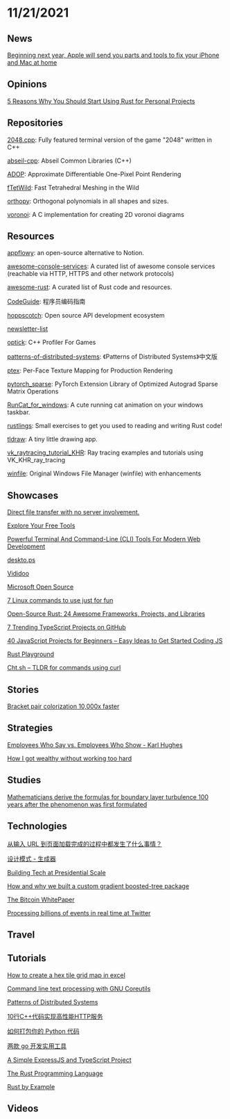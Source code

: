 # 11/21/2021

## News
[Beginning next year, Apple will send you parts and tools to fix your iPhone and Mac at home](https://techcrunch.com/2021/11/17/beginning-next-year-apple-will-mail-you-parts-and-tools-to-fix-your-iphone-and-mac-at-home/)

## Opinions
[5 Reasons Why You Should Start Using Rust for Personal Projects](https://dev.to/bexxmodd/5-reasons-why-you-should-start-using-rust-for-personal-projects-49pb)

## Repositories
[2048.cpp](https://github.com/plibither8/2048.cpp): Fully featured terminal version of the game "2048" written in C++

[abseil-cpp](https://github.com/abseil/abseil-cpp): Abseil Common Libraries (C++)

[ADOP](https://github.com/darglein/ADOP): Approximate Differentiable One-Pixel Point Rendering

[fTetWild](https://github.com/wildmeshing/fTetWild): Fast Tetrahedral Meshing in the Wild

[orthopy](https://github.com/nschloe/orthopy): Orthogonal polynomials in all shapes and sizes.

[voronoi](https://github.com/JCash/voronoi): A C implementation for creating 2D voronoi diagrams

## Resources
[appflowy](https://github.com/AppFlowy-IO/appflowy): an open-source alternative to Notion.

[awesome-console-services](https://github.com/chubin/awesome-console-services): A curated list of awesome console services (reachable via HTTP, HTTPS and other network protocols)

[awesome-rust](https://github.com/rust-unofficial/awesome-rust): A curated list of Rust code and resources.

[CodeGuide](https://github.com/fuzhengwei/CodeGuide): 程序员编码指南

[hoppscotch](https://github.com/hoppscotch/hoppscotch): Open source API development ecosystem

[newsletter-list](https://github.com/chasays/newsletter-list)

[optick](https://github.com/bombomby/optick): C++ Profiler For Games

[patterns-of-distributed-systems](https://github.com/dreamhead/patterns-of-distributed-systems): 《Patterns of Distributed Systems》中文版

[ptex](https://github.com/wdas/ptex): Per-Face Texture Mapping for Production Rendering

[pytorch_sparse](https://github.com/rusty1s/pytorch_sparse): PyTorch Extension Library of Optimized Autograd Sparse Matrix Operations

[RunCat_for_windows](https://github.com/Kyome22/RunCat_for_windows): A cute running cat animation on your windows taskbar.

[rustlings](https://github.com/rust-lang/rustlings/): Small exercises to get you used to reading and writing Rust code!

[tldraw](https://github.com/tldraw/tldraw): A tiny little drawing app.

[vk_raytracing_tutorial_KHR](https://github.com/nvpro-samples/vk_raytracing_tutorial_KHR): Ray tracing examples and tutorials using VK_KHR_ray_tracing

[winfile](https://github.com/microsoft/winfile): Original Windows File Manager (winfile) with enhancements

## Showcases
[Direct file transfer with no server involvement.](http://cend.me/)

[Explore Your Free Tools](https://freetools.dev/)

[Powerful Terminal And Command-Line (CLI) Tools For Modern Web Development](https://www.smashingmagazine.com/2021/11/powerful-terminal-commandline-tools-modern-web-development/)

[deskto.ps](https://deskto.ps/)

[Vididoo](https://vididoo.vercel.app/)

[Microsoft Open Source](https://opensource.microsoft.com/)

[7 Linux commands to use just for fun](https://opensource.com/article/21/11/fun-linux-commands)

[Open-Source Rust: 24 Awesome Frameworks, Projects, and Libraries](https://serokell.io/blog/open-source-rust)

[7 Trending TypeScript Projects on GitHub](https://javascript.plainenglish.io/7-trending-typescript-projects-on-github-675d3fc8ecae)

[40 JavaScript Projects for Beginners – Easy Ideas to Get Started Coding JS](https://www.freecodecamp.org/news/javascript-projects-for-beginners/)

[Rust Playground](https://play.rust-lang.org/help)

[Cht.sh – TLDR for commands using curl](https://cht.sh/)

## Stories
[Bracket pair colorization 10,000x faster](https://code.visualstudio.com/blogs/2021/09/29/bracket-pair-colorization)

## Strategies
[Employees Who Say vs. Employees Who Show - Karl Hughes](https://www.karllhughes.com/posts/sayers-vs-showers)

[How I got wealthy without working too hard](https://amaca.substack.com/p/how-i-got-wealthy-without-working)

## Studies
[Mathematicians derive the formulas for boundary layer turbulence 100 years after the phenomenon was first formulated](https://phys.org/news/2021-11-mathematicians-derive-formulas-boundary-layer.html)

## Technologies
[从输入 URL 到页面加载完成的过程中都发生了什么事情？](https://fex.baidu.com/blog/2014/05/what-happen/)

[设计模式 - 生成器](https://juejin.cn/post/7030324999906918436)

[Building Tech at Presidential Scale](https://www.infoq.com/articles/tech-presidential-campaign/)

[How and why we built a custom gradient boosted-tree package](https://eng.lyft.com/how-and-why-to-build-your-own-gradient-boosted-tree-package-d5157cd77298)

[The Bitcoin WhitePaper](https://textframe.app/examples/bitcoin)

[Processing billions of events in real time at Twitter](https://blog.twitter.com/engineering/en_us/topics/infrastructure/2021/processing-billions-of-events-in-real-time-at-twitter-)

## Travel

## Tutorials
[How to create a hex tile grid map in excel](https://simplexct.com/how-to-create-a-hex-tile-grid-map-in-excel)

[Command line text processing with GNU Coreutils](https://learnbyexample.github.io/cli_text_processing_coreutils/preface.html)

[Patterns of Distributed Systems](https://martinfowler.com/articles/patterns-of-distributed-systems/)

[10行C++代码实现高性能HTTP服务](https://juejin.cn/post/6956042221669842974)

[如何打包你的 Python 代码](https://linux.cn/article-13993-1.html)

[两款 go 开发实用工具](https://juejin.cn/post/7022126759176830990)

[A Simple ExpressJS and TypeScript Project](https://www.codemag.com/Article/2011021/A-Simple-ExpressJS-and-TypeScript-Project)

[The Rust Programming Language](https://doc.rust-lang.org/book/)

[Rust by Example](https://doc.rust-lang.org/stable/rust-by-example/)

## Videos
